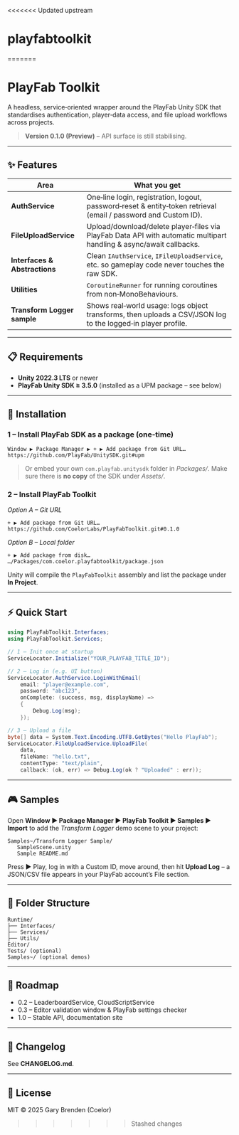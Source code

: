 <<<<<<< Updated upstream
# playfabtoolkit
=======
# PlayFab Toolkit

A headless, service‑oriented wrapper around the PlayFab Unity SDK that standardises authentication, player‑data access, and file upload workflows across projects.

> **Version 0.1.0 (Preview)** – API surface is still stabilising.

---

## ✨ Features

| Area                          | What you get                                                                                                        |
| ----------------------------- | ------------------------------------------------------------------------------------------------------------------- |
| **AuthService**               | One‑line login, registration, logout, password‑reset & entity‑token retrieval (email / password and Custom ID).     |
| **FileUploadService**         | Upload/download/delete player‑files via PlayFab Data API with automatic multipart handling & async/await callbacks. |
| **Interfaces & Abstractions** | Clean `IAuthService`, `IFileUploadService`, etc. so gameplay code never touches the raw SDK.                        |
| **Utilities**                 | `CoroutineRunner` for running coroutines from non‑MonoBehaviours.                                                   |
| **Transform Logger sample**   | Shows real‑world usage: logs object transforms, then uploads a CSV/JSON log to the logged‑in player profile.        |

---

## 📋 Requirements

* **Unity 2022.3 LTS** or newer
* **PlayFab Unity SDK ≥ 3.5.0** (installed as a UPM package – see below)

---

## 🔧 Installation

### 1 – Install PlayFab SDK as a package (one‑time)

```text
Window ▶ Package Manager ▶ + ▶ Add package from Git URL…
https://github.com/PlayFab/UnitySDK.git#upm
```

> Or embed your own `com.playfab.unitysdk` folder in *Packages/*.
> Make sure there is **no copy** of the SDK under *Assets/*.

### 2 – Install PlayFab Toolkit

*Option A – Git URL*

```text
+ ▶ Add package from Git URL…
https://github.com/CoelorLabs/PlayFabToolkit.git#0.1.0
```

*Option B – Local folder*

```text
+ ▶ Add package from disk…
…/Packages/com.coelor.playfabtoolkit/package.json
```

Unity will compile the `PlayFabToolkit` assembly and list the package under **In Project**.

---

## ⚡ Quick Start

```csharp
using PlayFabToolkit.Interfaces;
using PlayFabToolkit.Services;

// 1 – Init once at startup
ServiceLocator.Initialize("YOUR_PLAYFAB_TITLE_ID");

// 2 – Log in (e.g. UI button)
ServiceLocator.AuthService.LoginWithEmail(
    email: "player@example.com",
    password: "abc123",
    onComplete: (success, msg, displayName) =>
    {
        Debug.Log(msg);
    });

// 3 – Upload a file
byte[] data = System.Text.Encoding.UTF8.GetBytes("Hello PlayFab");
ServiceLocator.FileUploadService.UploadFile(
    data,
    fileName: "hello.txt",
    contentType: "text/plain",
    callback: (ok, err) => Debug.Log(ok ? "Uploaded" : err));
```

---

## 🎮 Samples

Open **Window ▶ Package Manager ▶ PlayFab Toolkit ▶ Samples ► Import** to add the *Transform Logger* demo scene to your project:

```
Samples~/Transform Logger Sample/
   SampleScene.unity
   Sample README.md
```

Press ▶ Play, log in with a Custom ID, move around, then hit **Upload Log** – a JSON/CSV file appears in your PlayFab account’s File section.

---

## 📂 Folder Structure

```
Runtime/
├── Interfaces/
├── Services/
├── Utils/
Editor/
Tests/ (optional)
Samples~/ (optional demos)
```

---

## 🚧 Roadmap

* 0.2 – LeaderboardService, CloudScriptService
* 0.3 – Editor validation window & PlayFab settings checker
* 1.0 – Stable API, documentation site

---

## 📑 Changelog

See **CHANGELOG.md**.

---

## 📝 License

MIT © 2025 Gary Brenden (Coelor)
>>>>>>> Stashed changes

